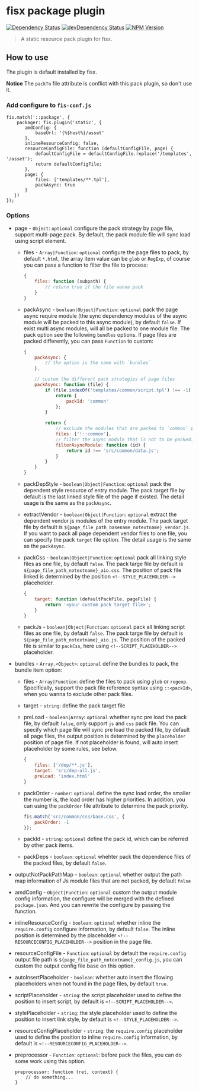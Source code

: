 fisx package plugin
========

[![Dependency Status](https://david-dm.org/wuhy/fisx-packager-static.svg)](https://david-dm.org/wuhy/fisx-packager-static) [![devDependency Status](https://david-dm.org/wuhy/fisx-packager-static/dev-status.svg)](https://david-dm.org/wuhy/fisx-packager-static#info=devDependencies) [![NPM Version](https://img.shields.io/npm/v/fisx-packager-static.svg?style=flat)](https://npmjs.org/package/fisx-packager-static)

> A static resource pack plugin for fisx.

## How to use

The plugin is default installed by fisx.

**Notice** The `packTo` file attribute is conflict with this pack plugin, so don't use it.

### Add configure to `fis-conf.js`

```javasciprt
fis.match('::package', {
    packager: fis.plugin('static', {
       amdConfig: {
           baseUrl: '{%$host%}/asset'
       },
       inlineResourceConfig: false,
       resourceConfigFile: function (defaultConfigFile, page) {
           defaultConfigFile = defaultConfigFile.replace('/templates', '/asset');
           return defaultConfigFile;
       },
       page: {
           files: ['templates/**.tpl'],
           packAsync: true
       }
   })
});
```
 
### Options

* page - `Object`: `optional` configure the pack strategy by page file, support multi-page pack. By default, the pack module file will sync load using script element.

    * files - `Array|Function`: `optional` configure the page files to pack, by default `*.html`, the array item value can be `glob` or `RegExp`, of course you can pass a function to filter the file to process:

        ```javascript
        {
            files: function (subpath) {
                // return true if the file wanna pack
            }
        }
        ```
    * packAsync - `boolean|Object|Function`: `optional` pack the page async require module (the sync dependency modules of the async module will be packed to this async module), by default `false`. If exist multi async modules, will all be packed to one module file. The pack option see the following `bundles` options. If page files are packed differently, you can pass `Function` to custom:

        ```javascript
        {
            packAsync: {
                // the option is the same with `bundles`
            },

            // custom the different pack strategies of page files
            packAsync: function (file) {
                if (file.indexOf('templates/common/script.tpl') !== -1) {
                    return {
                        packId: 'common'
                    };
                }

                return {
                    // exclude the modules that are packed to `common` pack file
                    files: ['!::common'],
                    // filter the async module that is not to be packed.
                    filterAsyncModule: function (id) {
                        return id !== 'src/common/data.js';
                    }
                }
            }
        }
        ```
    * packDepStyle - `boolean|Object|Function`: `optional` pack the dependent style resource of entry module. The pack target file by default is the last linked style file of the page if existed. The detail usage is the same as the `packAsync`.
    
    * extractVendor - `boolean|Object|Function`: `optional` extract the dependent vendor js modules of the entry module. The pack target file by default is `${page_file_path_basename_notextname}_vendor.js`. If you want to pack all page dependent vendor files to one file, you can specify the pack `target` file option. The detail usage is the same as the `packAsync`.
    
    * packCss - `boolean|Object|Function`: `optional` pack all linking style files as one file, by default `false`. The pack targe file by default is `${page_file_path_notextname}_aio.css`. The position of pack file linked is determined by the position `<!--STYLE_PLACEHOLDER-->` placeholder.

        ```javascript
        {
            target: function (defaultPackFile, pageFile) {
                return '<your custom pack target file>';
            }
        }
        ```

    * packJs - `boolean|Object|Function`: `optional` pack all linking script files as one file, by default `false`. The pack targe file by default is `${page_file_path_notextname}_aio.js`. The position of the packed file is similar to `packCss`, here using `<!--SCRIPT_PLACEHOLDER-->` placeholder.

* bundles - `Array.<Object>`: `optional` define the bundles to pack, the bundle item option:

    * files - `Array|Function`: define the files to pack using `glob` or `regexp`. Specifically, support the pack file reference syntax using `::<packId>`, when you wanna to exclude other pack files.

    * target - `string`: define the pack target file

    * preLoad - `boolean|Array`: `optional` whether sync pre load the pack file, by default `false`, only support `js` and `css` pack file. You can specify which page file will sync pre load the packed file, by default all page files, the output position is determined by the `placeholder` position of page file. If not placeholder is found, will auto insert placeholder by some rules, see below.

        ```javascript
        {
            files: ['/dep/**.js'],
            target: 'src/dep-all.js',
            preLoad: 'index.html'
        }
        ```

    * packOrder - `number`: `optional` define the sync load order, the smaller the number is, the load order has higher priorities. In addition, you can using the `packOrder` file attribute to determine the pack priority.

        ```javascript
        fis.match('src/common/css/base.css', {
            packOrder: -1
        });
        ```

    * packId - `string`: `optional` define the pack id, which can be referred by other pack items.

    * packDeps - `boolean`: `optional` whehter pack the dependence files of the packed files, by default `false`.

* outputNotPackPathMap - `boolean`: `optional` whether output the path map information of Js module files that are not packed, by default `false`

* amdConfig - `Object|Function`: `optional` custom the output module config information, the configure will be merged with the defined `package.json`. And you can rewrite the configure by passing the function.

* inlineResourceConfig - `boolean`: `optional` whether inline the `require.config` configure information, by default `false`. The inline position is determined by the placeholder `<!--RESOURCECONFIG_PLACEHOLDER-->` position in the page file.

* resourceConfigFile - `Function`: `optional` by default the `require.config` output file path is `${page_file_path_notextname}_config.js`, you can custom the output config file base on this option.

* autoInsertPlaceholder - `boolean`: whether auto insert the fllowing placeholders when not found in the page files, by default `true`.

* scriptPlaceholder - `string`: the script placeholder used to define the position to insert script, by default is `<!--SCRIPT_PLACEHOLDER-->`.

* stylePlaceholder - `string`: the style placeholder used to define the position to insert link style, by default is `<!--STYLE_PLACEHOLDER-->`.

* resourceConfigPlaceholder - `string`: the `require.config` placeholder used to define the position to  inline `require.config` information, by default is `<!--RESOURCECONFIG_PLACEHOLDER-->`.

* preprocessor - `Function`: `optional`: before pack the files, you can do some work using this option.

    ```javasctipt
    preprocessor: function (ret, context) { 
        // do something...
    }
    ```
